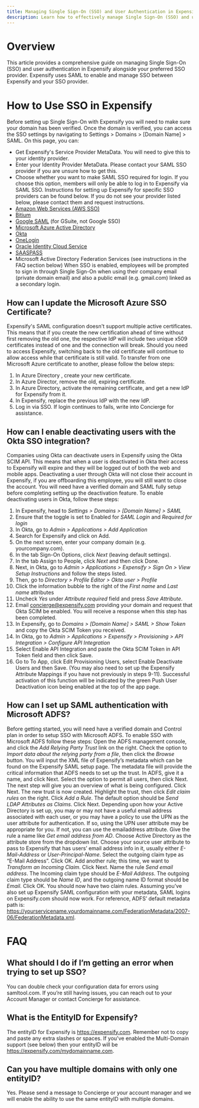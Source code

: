 ```yaml
---
title: Managing Single Sign-On (SSO) and User Authentication in Expensify
description: Learn how to effectively manage Single Sign-On (SSO) and user authentication in Expensify alongside your preferred SSO provider. Our comprehensive guide covers SSO setup, domain verification, and specific instructions for popular providers like AWS, Okta, and Microsoft Azure. Streamline user access and enhance security with Expensify's SAML-based SSO integration.
---
```

# Overview
This article provides a comprehensive guide on managing Single Sign-On (SSO) and user authentication in Expensify alongside your preferred SSO provider. Expensify uses SAML to enable and manage SSO between Expensify and your SSO provider. 
# How to Use SSO in Expensify

Before setting up Single Sign-On with Expensify you will need to make sure your domain has been verified. Once the domain is verified, you can access the SSO settings by navigating to Settings > Domains > [Domain Name] > SAML. 
On this page, you can: 
- Get Expensify's Service Provider MetaData. You will need to give this to your identity provider. 
- Enter your Identity Provider MetaData. Please contact your SAML SSO provider if you are unsure how to get this. 
- Choose whether you want to make SAML SSO required for login. If you choose this option, members will only be able to log in to Expensify via SAML SSO.
Instructions for setting up Expensify for specific SSO providers can be found below. If you do not see your provider listed below, please contact them and request instructions.
- [Amazon Web Services (AWS SSO)](https://static.global.sso.amazonaws.com/app-202a715cb67cddd9/instructions/index.htm)
- [Bitium](https://support.bitium.com/administration/saml-expensify/)
- [Google SAML](https://support.google.com/a/answer/7371682) (for GSuite, not Google SSO)
- [Microsoft Azure Active Directory](https://azure.microsoft.com/en-us/documentation/articles/active-directory-saas-expensify-tutorial/)
- [Okta](https://saml-doc.okta.com/SAML_Docs/How-to-Configure-SAML-2.0-for-Expensify.html)
- [OneLogin](https://onelogin.service-now.com/support?id=kb_article&sys_id=e44c9e52db187410fe39dde7489619ba)
- [Oracle Identity Cloud Service](https://docs.oracle.com/en/cloud/paas/identity-cloud/idcsc/expensify.html#Expensify)
- [SAASPASS](https://saaspass.com/saaspass/expensify-two-factor-authentication-2fa-single-sign-on-sso-saml.html)
- Microsoft Active Directory Federation Services (see instructions in the FAQ section below)
When SSO is enabled, employees will be prompted to sign in through Single Sign-On when using their company email (private domain email) and also a public email (e.g. gmail.com) linked as a secondary login.
## How can I update the Microsoft Azure SSO Certificate?
Expensify's SAML configuration doesn't support multiple active certificates. This means that if you create the new certification ahead of time without first removing the old one, the respective IdP will include two unique x509 certificates instead of one and the connection will break. Should you need to access Expensify, switching back to the old certificate will continue to allow access while that certificate is still valid.
To transfer from one Microsoft Azure certificate to another, please follow the below steps:
1. In Azure Directory , create your new certificate.
2. In Azure Director, remove the old, expiring certificate.
3. In Azure Directory, activate the remaining certificate, and get a new IdP for Expensify from it.
4. In Expensify, replace the previous IdP with the new IdP.
5. Log in via SSO. If login continues to fails, write into Concierge for assistance.
## How can I enable deactivating users with the Okta SSO integration?
Companies using Okta can deactivate users in Expensify using the Okta SCIM API. This means that when a user is deactivated in Okta their access to Expensify will expire and they will be logged out of both the web and mobile apps. Deactivating a user through Okta will not close their account in Expensify, if you are offboarding this employee, you will still want to close the account.
You will need have a verified domain and SAML fully setup before completing setting up the deactivation feature.
To enable deactivating users in Okta, follow these steps:
1. In Expensify, head to *Settings > Domains > _[Domain Name]_ > SAML*
2. Ensure that the toggle is set to Enabled for *SAML Login* and *Required for login*
3. In Okta, go to *Admin > Applications > Add Application*
4. Search for Expensify and click on Add.
5. On the next screen, enter your company domain (e.g. yourcompany.com).
6. In the tab Sign-On Options, click *Next* (leaving default settings).
7. In the tab Assign to People, click *Next* and then click Done.
8. Next, in Okta, go to *Admin > Applications > Expensify > Sign On > View Setup Instructions* and follow the steps listed.
9. Then, go to *Directory > Profile Editor > Okta user > Profile*
10. Click the information bubble to the right of the *First name* and *Last name* attributes
11. Uncheck *Yes* under *Attribute required* field and press *Save Attribute*.
12. Email concierge@expensify.com providing your domain and request that Okta SCIM be enabled. You will receive a response when this step has been completed.
13. In Expensify, go to *Domains > _[Domain Name]_ > SAML > Show Token* and copy the Okta SCIM Token you received.
14. In Okta, go to *Admin > Applications > Expensify > Provisioning > API Integration >  Configure API Integration*
15. Select Enable API Integration and paste the Okta SCIM Token in API Token field and then click Save.
15. Go to To App, click Edit Provisioning Users, select Enable Deactivate Users and then Save. (You may also need to set up the Expensify Attribute Mappings if you have not previously in steps 9-11).
Successful activation of this function will be indicated by the green Push User Deactivation icon being enabled at the top of the app page.
## How can I set up SAML authentication with Microsoft ADFS?
Before getting started, you will need have a verified domain and Control plan in order to setup SSO with Microsoft ADFS.
To enable SSO with Microsoft ADFS follow these steps:
Open the ADFS management console, and click the *Add Relying Party Trust* link on the right.
Check the option to *Import data about the relying party from a file*, then click the *Browse* button. You will input the XML file of Expensify’s metadata which can be found on the Expensify SAML setup page.
The metadata file will provide the critical information that ADFS needs to set up the trust. In ADFS, give it a name, and click Next.
Select the option to permit all users, then click Next.
The next step will give you an overview of what is being configured. Click Next.
The new trust is now created. Highlight the trust, then click *Edit claim rules* on the right.
Click *Add a Rule*.
The default option should be *Send LDAP Attributes as Claims*. Click Next. 
Depending upon how your Active Directory is set up, you may or may not have a useful email address associated with each user, or you may have a policy to use the UPN as the user attribute for authentication. If so, using the UPN user attribute may be appropriate for you. If not, you can use the emailaddress attribute.
Give the rule a name like *Get email address from AD*. Choose Active Directory as the attribute store from the dropdown list. Choose your source user attribute to pass to Expensify that has users’ email address info in it, usually either *E-Mail-Address* or *User-Principal-Name*. Select the outgoing claim type as “E-Mail Address”. Click OK. 
Add another rule; this time, we want to *Transform an Incoming Claim*. Click Next. 
Name the rule *Send email address*. The Incoming claim type should be *E-Mail Address*. The outgoing claim type should be *Name ID*, and the outgoing name ID format should be *Email*. Click OK. 
You should now have two claim rules.
Assuming you’ve also set up Expensify SAML configuration with your metadata, SAML logins on Expensify.com should now work. For reference, ADFS’ default metadata path is: https://yourservicename.yourdomainname.com/FederationMetadata/2007-06/FederationMetadata.xml.
# FAQ
## What should I do if I’m getting an error when trying to set up SSO? 
You can double check your configuration data for errors using samltool.com. If you’re still having issues, you can reach out to your Account Manager or contact Concierge for assistance.
## What is the EntityID for Expensify? 
The entityID for Expensify is https://expensify.com. Remember not to copy and paste any extra slashes or spaces. If you've enabled the Multi-Domain support (see below) then your entityID will be https://expensify.com/mydomainname.com.
## Can you have multiple domains with only one entityID?
Yes. Please send a message to Concierge or your account manager and we will enable the ability to use the same entityID with multiple domains.


